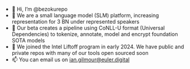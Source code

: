- 👋 Hi, I’m @bezokurepo
- 👀 We are a small language model (SLM) platform, increasing representation for 3 BN under represented speakers
- 🌱 Our beta creates a pipeline using CoNLL-U format (Universal Dependencies) to tokenize, annotate, model and encrypt foundation SOTA models
- 💞️ We joined the Intel Liftoff program in early 2024. We have public and private repos with many of our tools open sourced soon
- 📫 You can email us on ian.gilmour@euler.digital


<!---
bezokurepo/bezokurepo is a ✨ special ✨ repository because its `README.md` (this file) appears on your GitHub profile.
You can click the Preview link to take a look at your changes.
--->

